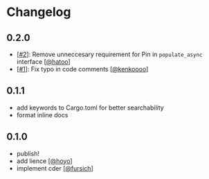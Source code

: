# Changelog

## 0.2.0
* [[#2]]: Remove unneccesary requirement for Pin in `populate_async` interface [[@hatoo]]
* [[#1]]: Fix typo in code comments [[@kenkoooo]]

[#2]: https://github.com/estie-inc/cder/pull/2
[#1]: https://github.com/estie-inc/cder/pull/1

## 0.1.1
* add keywords to Cargo.toml for better searchability
* format inline docs

## 0.1.0
* publish!
* add lience [[@hoyo]]
* implement cder [[@fursich]]

[@hatoo]: https://github.com/hatoo
[@kenkoooo]: https://github.com/kenkoooo
[@hoyo]: https://github.com/hoyo
[@fursich]: https://github.com/fursich

